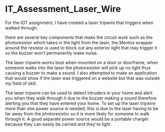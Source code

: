 # IT_Assessment_Laser_Wire

For the IOT assignment, I have created a laser tripwire that triggers when walked through.

there are several key components that make the circuit work such as the photoresistor which takes in the 
light from the laser, the Mentos wrapper around the resistor is used to block out any exterior light that may trigger it
so the buzzer won't permanently make noise.

The laser tripwire works best when mounted on a door or doorframe, when someone walks into the laser the photoresistor will pick up no light
thus causing a buzzer to make a sound. I also attempted to make an application that would show if the laser was triggered 
on a website but that was outside my field of skill. 

The laser tripwire can be used to detect intruders in your home and alert you when they walk through it due to the buzzer making a sound
therefore alerting you that they have entered your home. To set up the laser tripwire more than one power source is needed, this is due 
to the laser having to be far away from the photoresistor so it is more likely for someone to walk through it. A good separate power 
source would be a portable charger because they can easily be carried and they're light.




